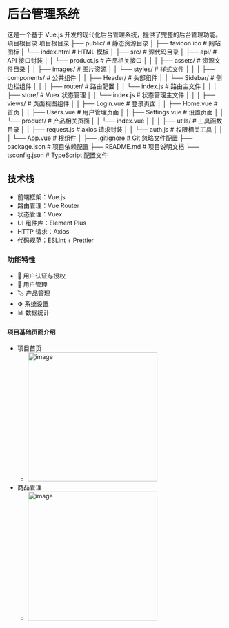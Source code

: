 # 后台管理系统
这是一个基于 Vue.js 开发的现代化后台管理系统，提供了完整的后台管理功能。
  项目根目录
项目根目录
├── public/                 # 静态资源目录
│   ├── favicon.ico        # 网站图标
│   └── index.html         # HTML 模板
│
├── src/                   # 源代码目录
│   ├── api/              # API 接口封装
│   │   └── product.js    # 产品相关接口
│   │
│   ├── assets/           # 资源文件目录
│   │   ├── images/       # 图片资源
│   │   └── styles/       # 样式文件
│   │
│   ├── components/       # 公共组件
│   │   ├── Header/      # 头部组件
│   │   └── Sidebar/     # 侧边栏组件
│   │
│   ├── router/          # 路由配置
│   │   └── index.js     # 路由主文件
│   │
│   ├── store/           # Vuex 状态管理
│   │   └── index.js     # 状态管理主文件
│   │
│   ├── views/           # 页面视图组件
│   │   ├── Login.vue    # 登录页面
│   │   ├── Home.vue     # 首页
│   │   ├── Users.vue    # 用户管理页面
│   │   ├── Settings.vue # 设置页面
│   │   └── product/     # 产品相关页面
│   │       └── index.vue
│   │
│   ├── utils/           # 工具函数目录
│   │   ├── request.js   # axios 请求封装
│   │   └── auth.js      # 权限相关工具
│   │
│   └── App.vue          # 根组件
│
├── .gitignore           # Git 忽略文件配置
├── package.json         # 项目依赖配置
├── README.md           # 项目说明文档
└── tsconfig.json       # TypeScript 配置文件
## 技术栈
- 前端框架：Vue.js
- 路由管理：Vue Router
- 状态管理：Vuex
- UI 组件库：Element Plus
- HTTP 请求：Axios
- 代码规范：ESLint + Prettier

### 功能特性
- 🔐 用户认证与授权
- 👥 用户管理
- 🏷️ 产品管理
- ⚙️ 系统设置
- 📊 数据统计

#### 项目基础页面介绍
- 项目首页
  - <img width="300px" alt="image" src="https://github.com/user-attachments/assets/962a334f-503c-41ca-bbd9-282d418670eb">
- 商品管理
  - <img width="300px" alt="image" src="https://github.com/user-attachments/assets/fd376ca6-c10e-4cfa-b4ba-070218edbd84">
 
